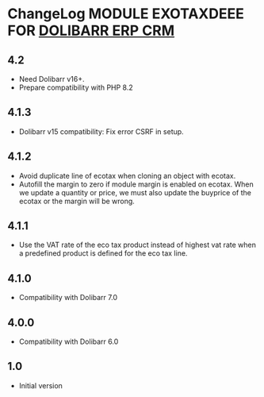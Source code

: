 # ChangeLog MODULE EXOTAXDEEE FOR <a href="https://www.dolibarr.org">DOLIBARR ERP CRM</a>


## 4.2

- Need Dolibarr v16+.
- Prepare compatibility with PHP 8.2


## 4.1.3

- Dolibarr v15 compatibility: Fix error CSRF in setup.


## 4.1.2

- Avoid duplicate line of ecotax when cloning an object with ecotax.
- Autofill the margin to zero if module margin is enabled on ecotax. When we update a quantity or price, we must also update the buyprice of the ecotax or the margin will be wrong.


## 4.1.1

- Use the VAT rate of the eco tax product instead of highest vat rate when a predefined product
  is defined for the eco tax line.


## 4.1.0

- Compatibility with Dolibarr 7.0


## 4.0.0

- Compatibility with Dolibarr 6.0


## 1.0

- Initial version

